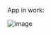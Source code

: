 App in work:

![image](https://github.com/user-attachments/assets/f0bd8869-26fd-4052-9822-53b9d54c9709)
